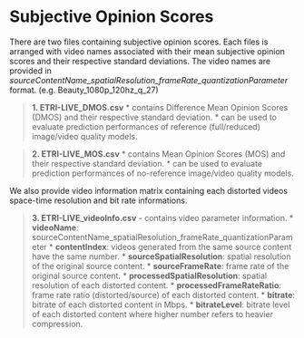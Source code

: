 # Subjective Opinion Scores

There are two files containing subjective opinion scores. Each files is arranged with video names associated with their mean subjective opinion scores and their respective standard deviations. 
The video names are provided in *sourceContentName_spatialResolution_frameRate_quantizationParameter* format. (e.g. Beauty_1080p_120hz_q_27)

>**1. ETRI-LIVE_DMOS.csv** 
>		* contains Difference Mean Opinion Scores (DMOS) and their respective standard deviation. 
>		* can be used to evaluate prediction performances of reference (full/reduced) image/video quality models.


>**2. ETRI-LIVE_MOS.csv**
>		* contains Mean Opinion Scores (MOS) and their respective standard deviation. 
>		* can be used to evaluate prediction performances of no-reference image/video quality models.

We also provide video information matrix containing each distorted videos space-time resolution and bit rate informations.


>**3. ETRI-LIVE_videoInfo.csv** - contains video parameter information.
>		* **videoName**: sourceContentName_spatialResolution_frameRate_quantizationParameter
>		* **contentIndex**: videos generated from the same source content have the same number.
>		* **sourceSpatialResolution**: spatial resolution of the original source content.
>		* **sourceFrameRate**: frame rate of the original source content.
>		* **processedSpatialResolution**: spatial resolution of each distorted content.
>		* **processedFrameRateRatio**: frame rate ratio (distorted/source) of each distorted content.
>		* **bitrate**: bitrate of each distorted content in Mbps.
>		* **bitrateLevel**: bitrate level of each distorted content where higher number refers to heavier compression.

